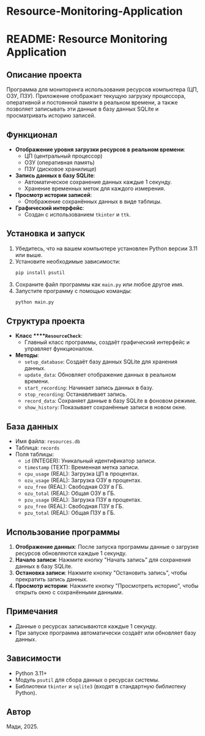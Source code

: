 # Resource-Monitoring-Application
# README: Resource Monitoring Application

## Описание проекта

Программа для мониторинга использования ресурсов компьютера (ЦП, ОЗУ, ПЗУ). Приложение отображает текущую загрузку процессора, оперативной и постоянной памяти в реальном времени, а также позволяет записывать эти данные в базу данных SQLite и просматривать историю записей.

## Функционал

- **Отображение уровня загрузки ресурсов в реальном времени**:
  - ЦП (центральный процессор)
  - ОЗУ (оперативная память)
  - ПЗУ (дисковое хранилище)
- **Запись данных в базу SQLite**:
  - Автоматическое сохранение данных каждые 1 секунду.
  - Хранение временных меток для каждого измерения.
- **Просмотр истории записей**:
  - Отображение сохранённых данных в виде таблицы.
- **Графический интерфейс**:
  - Создан с использованием `tkinter` и `ttk`.

## Установка и запуск

1. Убедитесь, что на вашем компьютере установлен Python версии 3.11 или выше.
2. Установите необходимые зависимости:
   ```bash
   pip install psutil
   ```
3. Сохраните файл программы как `main.py` или любое другое имя.
4. Запустите программу с помощью команды:
   ```bash
   python main.py
   ```

## Структура проекта

- **Класс ****`ResourceCheck`**:
  - Главный класс программы, создаёт графический интерфейс и управляет функционалом.
- **Методы**:
  - `setup_database`: Создаёт базу данных SQLite для хранения данных.
  - `update_data`: Обновляет отображение данных в реальном времени.
  - `start_recording`: Начинает запись данных в базу.
  - `stop_recording`: Останавливает запись.
  - `record_data`: Сохраняет данные в базу SQLite в фоновом режиме.
  - `show_history`: Показывает сохранённые записи в новом окне.

## База данных

- Имя файла: `resources.db`
- Таблица: `records`
- Поля таблицы:
  - `id` (INTEGER): Уникальный идентификатор записи.
  - `timestamp` (TEXT): Временная метка записи.
  - `cpu_usage` (REAL): Загрузка ЦП в процентах.
  - `ozu_usage` (REAL): Загрузка ОЗУ в процентах.
  - `ozu_free` (REAL): Свободная ОЗУ в ГБ.
  - `ozu_total` (REAL): Общая ОЗУ в ГБ.
  - `pzu_usage` (REAL): Загрузка ПЗУ в процентах.
  - `pzu_free` (REAL): Свободная ПЗУ в ГБ.
  - `pzu_total` (REAL): Общая ПЗУ в ГБ.

## Использование программы

1. **Отображение данных**: После запуска программы данные о загрузке ресурсов обновляются каждые 1 секунду.
2. **Начало записи**: Нажмите кнопку "Начать запись" для сохранения данных в базу SQLite.
3. **Остановка записи**: Нажмите кнопку "Остановить запись", чтобы прекратить запись данных.
4. **Просмотр истории**: Нажмите кнопку "Просмотреть историю", чтобы открыть окно с сохранёнными данными.

## Примечания

- Данные о ресурсах записываются каждые 1 секунду.
- При запуске программа автоматически создаёт или обновляет базу данных.

## Зависимости

- Python 3.11+
- Модуль `psutil` для сбора данных о ресурсах системы.
- Библиотеки `tkinter` и `sqlite3` (входят в стандартную библиотеку Python).

## Автор

Мади, 2025.

